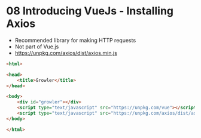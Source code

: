 # 08 Introducing VueJs - Installing Axios

- Recommended library for making HTTP requests
- Not part of Vue.js
- https://unpkg.com/axios/dist/axios.min.js


```html
<html>

<head>
    <title>Growler</title>
</head>

<body>
    <div id="growler"></div>
    <script type="text/javascript" src="https://unpkg.com/vue"></script>
    <script type="text/javascript" src="https://unpkg.com/axios/dist/axios.min.js"></script>
</body>

</html>


```